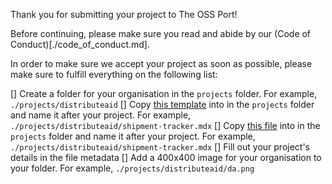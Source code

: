Thank you for submitting your project to The OSS Port!

Before continuing, please make sure you read and abide by our (Code of Conduct)[./code_of_conduct.md].

In order to make sure we accept your project as soon as possible, please make sure to fulfill everything on the following list:

[] Create a folder for your organisation in the `projects` folder. For example, `./projects/distributeaid`
[] Copy [this template](./projects/sample.mdx) into in the `projects` folder and name it after your project. For example, `./projects/distributeaid/shipment-tracker.mdx`
[] Copy [this file]() into in the `projects` folder and name it after your project. For example, `./projects/distributeaid/shipment-tracker.mdx`
[] Fill out your project's details in the file metadata
[] Add a 400x400 image for your organisation to your folder. For example, `./projects/distributeaid/da.png`


